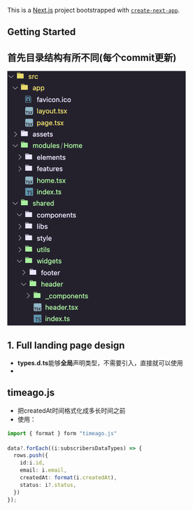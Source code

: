 This is a [Next.js](https://nextjs.org/) project bootstrapped with [`create-next-app`](https://github.com/vercel/next.js/tree/canary/packages/create-next-app).

## Getting Started

## 首先目录结构有所不同(每个commit更新)

![1723296191003](image/README/1723296191003.png)

## 1. Full landing page design

- **types.d.ts**能够**全局**声明类型，不需要引入，直接就可以使用
- 


## timeago.js
- 把createdAt时间格式化成多长时间之前
- 使用：
``` ts
import { format } form "timeago.js"

data?.forEach((i:subscribersDataTypes) => {
  rows.push({
    id:i.id,
    email: i.email,
    createdAt: format(i.createdAt),
    status: i?.status,
  })
});
```